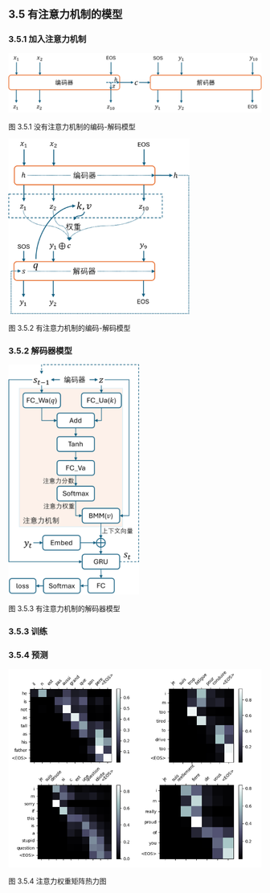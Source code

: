 
## 3.5 有注意力机制的模型

### 3.5.1 加入注意力机制

<img src="./img/encoder_c_decoder.png" width=620>

图 3.5.1 没有注意力机制的编码-解码模型

<img src="./img/encoder_decoder_add.png" width=360>

图 3.5.2 有注意力机制的编码-解码模型


### 3.5.2 解码器模型

<img src="./img/decoder_attention.png" width=260>

图 3.5.3 有注意力机制的解码器模型

### 3.5.3 训练


### 3.5.4 预测


<img src="./img/encoder_decoder_attention.png" width=720>

图 3.5.4 注意力权重矩阵热力图

